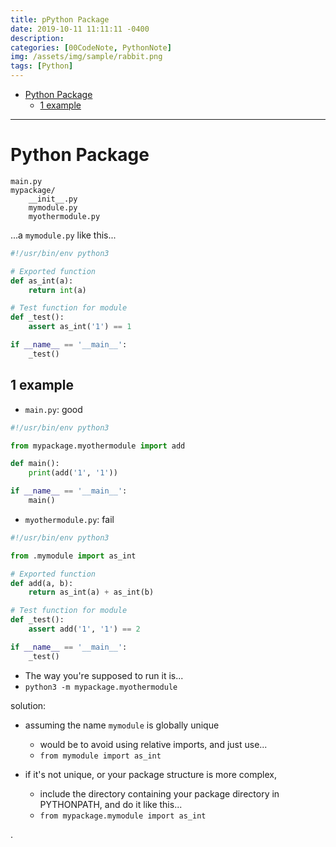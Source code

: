 ```yaml
---
title: pPython Package
date: 2019-10-11 11:11:11 -0400
description:
categories: [00CodeNote, PythonNote]
img: /assets/img/sample/rabbit.png
tags: [Python]
---
```


- [Python Package](#python-package)
  - [1 example](#1-example)


---


# Python Package


```
main.py
mypackage/
    __init__.py
    mymodule.py
    myothermodule.py
```



...a `mymodule.py` like this...

```py
#!/usr/bin/env python3

# Exported function
def as_int(a):
    return int(a)

# Test function for module
def _test():
    assert as_int('1') == 1

if __name__ == '__main__':
    _test()
```


## 1 example

- `main.py`: good

```py
#!/usr/bin/env python3

from mypackage.myothermodule import add

def main():
    print(add('1', '1'))

if __name__ == '__main__':
    main()

```

- `myothermodule.py`: fail

```py
#!/usr/bin/env python3

from .mymodule import as_int

# Exported function
def add(a, b):
    return as_int(a) + as_int(b)

# Test function for module
def _test():
    assert add('1', '1') == 2

if __name__ == '__main__':
    _test()
```


- The way you're supposed to run it is...
- `python3 -m mypackage.myothermodule`


solution:
- assuming the name `mymodule` is globally unique
  - would be to avoid using relative imports, and just use...
  - `from mymodule import as_int`

- if it's not unique, or your package structure is more complex,
  - include the directory containing your package directory in PYTHONPATH, and do it like this...
  - `from mypackage.mymodule import as_int`



.
